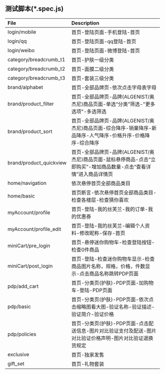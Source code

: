 ## 测试脚本(*.spec.js)

File | Description |
:--- | :---------- |
login/mobile | 首页-登陆页面-手机登陆-首页
login/qq | 首页-登陆页面-qq登陆-首页
login/weibo | 首页-登陆页面-微博登陆-首页
category/breadcrumb_t1 | 首页-护肤一级分类
category/breadcrumb_t2 | 首页-面膜二级分类
category/breadcrumb_t3 | 首页-套装三级分类
brand/alphabet  |   首页-全部品牌页-依次点击字母表字母
brand/product_filter  |   首页-全部品牌页-品牌(ALGENIST/奥杰尼)商品页面-单选“分类”筛选-"更多选项"-多选筛选
brand/product_sort  |   首页-全部品牌页-品牌(ALGENIST/奥杰尼)商品页面-综合降序-销量降序-新品降序-人气降序-价格升序-价格降序-综合降序
brand/product_quickview  |   首页-全部品牌页-品牌(ALGENIST/奥杰尼)商品页面-鼠标悬停商品-点击“立即购买”-增加商品数量-点击“查看详情”进入商品详情页
home/navigation | 依次悬停首页全部商品类目
home/basic | 首页断言-依次悬停首页全部商品类目-检查各楼层-检查猜你喜欢
myAccount/profile | 首页-登陆-我的丝芙兰-我的订单-我的优惠券
myAccount/profile_edit | 首页-登陆-我的丝芙兰-编辑个人资料-修改昵称-保存-首页
miniCart/pre_login | 首页-悬停迷你购物车-检查登陆按钮-检查0件商品
miniCart/post_login | 首页-登陆-检查迷你购物车显示-检查商品图片名称，规格，价格，件数显示-点击商品名称跳转PDP页面
pdp/add_cart | 首页-分类页(护肤)-PDP页面-加购物车-登陆-PDP页面
pdp/basic | 首页-分类页(护肤)-PDP页面-依次点击缩略图看大图-验证名称-验证描述-验证简介-验证价格
pdp/policies | 首页-分类页(护肤)-PDP页面-点击配送信息-图片对比验证支付及配送-图片对比验证价格声明-图片对比验证退换货规定
exclusive | 首页-独家发售
gift_set | 首页-礼物套装

